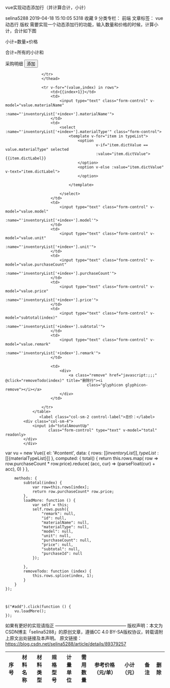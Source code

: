 vue实现动态添加行（并计算合计，小计）

selina5288 2019-04-18 15:10:05  5318  收藏 9
分类专栏： 前端 文章标签： vue 动态行
版权
需要实现一个动态添加行的功能，输入数量和价格的时候，计算小计，合计如下图



小计=数量×价格

合计=所有的小计和

 <div class="panel panel-default">
            <!-- Default panel contents -->
            <div class="panel-heading">
                采购明细
                <button id="add" class="btn btn-danger " type="button">
                    <i class="glyphicon glyphicon-remove"></i> 添加
                </button>
            </div>
            <div v-cloak class="part" id="content">
                <table class="table table-hover">
                    <thead>
                    <tr>
                        <th class="center">序号</th>
                        <th class="center">材料名称</th>
                        <th class="center">材料类型</th>
                        <th class="center">规格型号</th>
                        <th class="center">计量单位</th>
                        <th class="center">需用数量</th>
                        <th class="center">参考价格（元/单）</th>
                        <th class="center">小计（元）</th>
                        <th class="center">备注</th>
                        <th class="center">删除</th>

                    </tr>
                    </thead>
     
                    <tr v-for="(value,index) in rows">
                        <td>{{index+1}}</td>
                        <td>
                            <input type="text" class="form-control" v-model="value.materialName"
                                   :name="'inventoryList['+index+'].materialName'">
                        </td>
                        <td>
                            <select :name="'inventoryList['+index+'].materialType'" class="form-control">
                                <template v-for="item in typeList">
                                    <option
                                            v-if="item.dictValue == value.materialType" selected
                                            :value="item.dictValue"> {{item.dictLabel}}
                                    </option>
                                    <option v-else :value="item.dictValue" v-text="item.dictLabel">
                                    </option>
     
                                </template>
     
                            </select>
                        </td>
                        <td>
                            <input type="text" class="form-control" v-model="value.model"
                                   :name="'inventoryList['+index+'].model'">
                        </td>
                        <td>
                            <input type="text" class="form-control" v-model="value.unit"
                                   :name="'inventoryList['+index+'].unit'">
                        </td>
                        <td>
                            <input type="text" class="form-control" v-model="value.purchaseCount"
                                   :name="'inventoryList['+index+'].purchaseCount'">
                        </td>
                        <td>
                            <input type="text" class="form-control" v-model="value.price"
                                   :name="'inventoryList['+index+'].price'">
                        </td>
                        <td>
                            <input type="text" class="form-control" v-model="subtotal(index)"
                                   :name="'inventoryList['+index+'].subtotal'">
                        </td>
                        <td>
                            <input type="text" class="form-control" v-model="value.remark"
                                   :name="'inventoryList['+index+'].remark'">
                        </td>
     
                        <td>
                            <div>
                                <a class="remove" href="javascript:;;;" @click="removeTodo(index)" title="删除行"><i
                                        class="glyphicon glyphicon-remove"></i></a>
                            </div>
                        </td>
     
                    </tr>
                </table>
                   <label class="col-sm-2 control-label">总价：</label>
            <div class="col-sm-4">
                <input id="totalAmountUp"
                       class="form-control" type="text" v-model="total" readonly>
            </div>
            </div>




var vu = new Vue({
        el: '#content',
        data: {
            rows: [[${inventoryList}]],
            typeList: [[${materialTypeList}]]
        },
        computed: {
            total() {
                return this.rows.map(
                    row => row.purchaseCount * row.price).reduce(
                    (acc, cur) => (parseFloat(cur) + acc), 0)
            }
        },

        methods: {
            subtotal(index) {
                var row=this.rows[index];
                return row.purchaseCount* row.price;
            },
            loadMore: function () {
                var self = this;
                self.rows.push({
                    "remark": null,
                    "id": null,
                    "materialName": null,
                    "materialType": null,
                    "model": null,
                    "unit": null,
                    "purchaseCount": null,
                    "price": null,
                    "subtotal": null,
                    "purchaseId": null
                });
     
            },
            removeTodo: function (index) {
                this.rows.splice(index, 1);
            }
        }
    });

 

    $("#add").click(function () {
        vu.loadMore();
    });
如果有更好的实现请指正
————————————————
版权声明：本文为CSDN博主「selina5288」的原创文章，遵循CC 4.0 BY-SA版权协议，转载请附上原文出处链接及本声明。
原文链接：https://blog.csdn.net/selina5288/article/details/89379257
